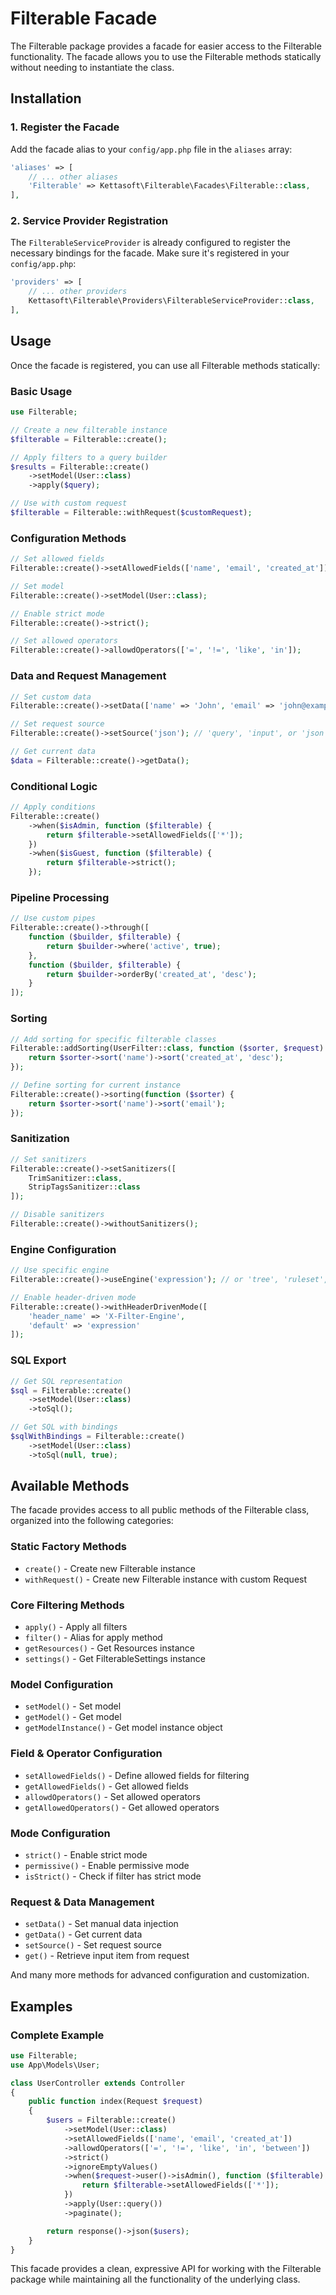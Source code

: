 # Filterable Facade

The Filterable package provides a facade for easier access to the Filterable functionality. The facade allows you to use the Filterable methods statically without needing to instantiate the class.

## Installation

### 1. Register the Facade

Add the facade alias to your `config/app.php` file in the `aliases` array:

```php
'aliases' => [
    // ... other aliases
    'Filterable' => Kettasoft\Filterable\Facades\Filterable::class,
],
```

### 2. Service Provider Registration

The `FilterableServiceProvider` is already configured to register the necessary bindings for the facade. Make sure it's registered in your `config/app.php`:

```php
'providers' => [
    // ... other providers
    Kettasoft\Filterable\Providers\FilterableServiceProvider::class,
],
```

## Usage

Once the facade is registered, you can use all Filterable methods statically:

### Basic Usage

```php
use Filterable;

// Create a new filterable instance
$filterable = Filterable::create();

// Apply filters to a query builder
$results = Filterable::create()
    ->setModel(User::class)
    ->apply($query);

// Use with custom request
$filterable = Filterable::withRequest($customRequest);
```

### Configuration Methods

```php
// Set allowed fields
Filterable::create()->setAllowedFields(['name', 'email', 'created_at']);

// Set model
Filterable::create()->setModel(User::class);

// Enable strict mode
Filterable::create()->strict();

// Set allowed operators
Filterable::create()->allowdOperators(['=', '!=', 'like', 'in']);
```

### Data and Request Management

```php
// Set custom data
Filterable::create()->setData(['name' => 'John', 'email' => 'john@example.com']);

// Set request source
Filterable::create()->setSource('json'); // 'query', 'input', or 'json'

// Get current data
$data = Filterable::create()->getData();
```

### Conditional Logic

```php
// Apply conditions
Filterable::create()
    ->when($isAdmin, function ($filterable) {
        return $filterable->setAllowedFields(['*']);
    })
    ->when($isGuest, function ($filterable) {
        return $filterable->strict();
    });
```

### Pipeline Processing

```php
// Use custom pipes
Filterable::create()->through([
    function ($builder, $filterable) {
        return $builder->where('active', true);
    },
    function ($builder, $filterable) {
        return $builder->orderBy('created_at', 'desc');
    }
]);
```

### Sorting

```php
// Add sorting for specific filterable classes
Filterable::addSorting(UserFilter::class, function ($sorter, $request) {
    return $sorter->sort('name')->sort('created_at', 'desc');
});

// Define sorting for current instance
Filterable::create()->sorting(function ($sorter) {
    return $sorter->sort('name')->sort('email');
});
```

### Sanitization

```php
// Set sanitizers
Filterable::create()->setSanitizers([
    TrimSanitizer::class,
    StripTagsSanitizer::class
]);

// Disable sanitizers
Filterable::create()->withoutSanitizers();
```

### Engine Configuration

```php
// Use specific engine
Filterable::create()->useEngine('expression'); // or 'tree', 'ruleset', etc.

// Enable header-driven mode
Filterable::create()->withHeaderDrivenMode([
    'header_name' => 'X-Filter-Engine',
    'default' => 'expression'
]);
```

### SQL Export

```php
// Get SQL representation
$sql = Filterable::create()
    ->setModel(User::class)
    ->toSql();

// Get SQL with bindings
$sqlWithBindings = Filterable::create()
    ->setModel(User::class)
    ->toSql(null, true);
```

## Available Methods

The facade provides access to all public methods of the Filterable class, organized into the following categories:

### Static Factory Methods

-   `create()` - Create new Filterable instance
-   `withRequest()` - Create new Filterable instance with custom Request

### Core Filtering Methods

-   `apply()` - Apply all filters
-   `filter()` - Alias for apply method
-   `getResources()` - Get Resources instance
-   `settings()` - Get FilterableSettings instance

### Model Configuration

-   `setModel()` - Set model
-   `getModel()` - Get model
-   `getModelInstance()` - Get model instance object

### Field & Operator Configuration

-   `setAllowedFields()` - Define allowed fields for filtering
-   `getAllowedFields()` - Get allowed fields
-   `allowdOperators()` - Set allowed operators
-   `getAllowedOperators()` - Get allowed operators

### Mode Configuration

-   `strict()` - Enable strict mode
-   `permissive()` - Enable permissive mode
-   `isStrict()` - Check if filter has strict mode

### Request & Data Management

-   `setData()` - Set manual data injection
-   `getData()` - Get current data
-   `setSource()` - Set request source
-   `get()` - Retrieve input item from request

And many more methods for advanced configuration and customization.

## Examples

### Complete Example

```php
use Filterable;
use App\Models\User;

class UserController extends Controller
{
    public function index(Request $request)
    {
        $users = Filterable::create()
            ->setModel(User::class)
            ->setAllowedFields(['name', 'email', 'created_at'])
            ->allowdOperators(['=', '!=', 'like', 'in', 'between'])
            ->strict()
            ->ignoreEmptyValues()
            ->when($request->user()->isAdmin(), function ($filterable) {
                return $filterable->setAllowedFields(['*']);
            })
            ->apply(User::query())
            ->paginate();

        return response()->json($users);
    }
}
```

This facade provides a clean, expressive API for working with the Filterable package while maintaining all the functionality of the underlying class.
